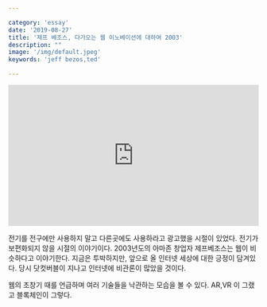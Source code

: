 ```yaml
---

category: 'essay'
date: '2019-08-27'
title: '제프 베조스, 다가오는 웹 이노베이션에 대하여 2003'
description: ""
image: '/img/default.jpeg'
keywords: 'jeff bezos,ted'

---
```


<div style="max-width:854px"><div style="position:relative;height:0;padding-bottom:56.25%"><iframe src="https://embed.ted.com/talks/lang/ko/jeff_bezos_on_the_next_web_innovation" width="854" height="480" style="position:absolute;left:0;top:0;width:100%;height:100%" frameborder="0" scrolling="no" allowfullscreen></iframe></div></div>

전기를 전구에만 사용하지 말고 다른곳에도 사용하라고 광고했을 시절이 있었다. 전기가 보편화되지 않을 시절의 이야기이다. 2003년도의 아마존 창업자 제프베조스는 웹이 비슷하다고 이야기한다. 지금은 투박하지만, 앞으로 올 인터넷 세상에 대한 긍정이 담겨있다. 당시 닷컷버블이 지나고 인터넷에 비관론이 많았을 것이다.

웹의 초창기 때를 언급하며 여러 기술들을 낙관하는 모습을 볼 수 있다. AR,VR 이 그랬고 블록체인이 그렇다.